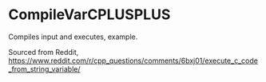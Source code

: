 # CompileVarCPLUSPLUS
Compiles input and executes, example.


Sourced from Reddit, https://www.reddit.com/r/cpp_questions/comments/6bxj01/execute_c_code_from_string_variable/
